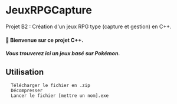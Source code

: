# JeuxRPGCapture
Projet B2 : Création d'un jeux RPG type (capture et gestion) en C++.

#### 👋 Bienvenue sur ce projet C++.
##### Vous trouverez ici un jeux basé sur Pokémon. 

## Utilisation
```
  Télécharger le fichier en .zip
  Décompresser
  Lancer le fichier [mettre un nom].exe
```
